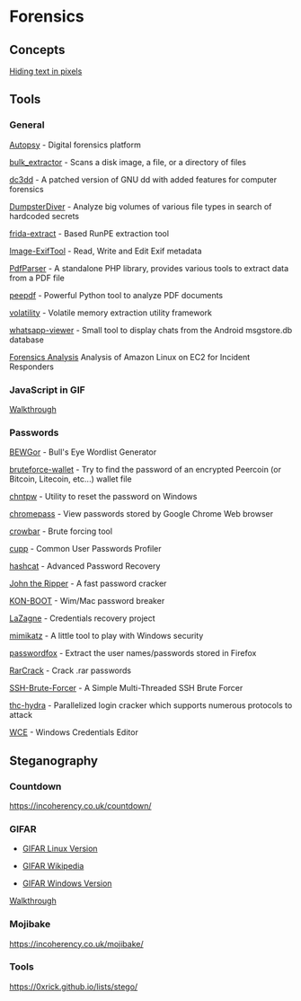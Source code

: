 # Forensics

## Concepts

[Hiding text in pixels](http://www.msarnoff.org/millitext/)

## Tools

### General

[Autopsy](http://www.sleuthkit.org/autopsy/download.php) - Digital forensics platform

[bulk_extractor](https://github.com/simsong/bulk_extractor) - Scans a disk image, a file, or a directory of files

[dc3dd](https://sourceforge.net/projects/dc3dd/) - A patched version of GNU dd with added features for computer forensics

[DumpsterDiver](https://github.com/securing/DumpsterDiver) - Analyze big volumes of various file types in search of hardcoded secrets

[frida-extract](https://github.com/OALabs/frida-extract) - Based RunPE extraction tool

[Image-ExifTool](https://sno.phy.queensu.ca/~phil/exiftool/) - Read, Write and Edit Exif metadata

[PdfParser](https://github.com/smalot/pdfparser) - A standalone PHP library, provides various tools to extract data from a PDF file

[peepdf](https://github.com/jesparza/peepdf) - Powerful Python tool to analyze PDF documents

[volatility](https://github.com/volatilityfoundation/volatility) - Volatile memory extraction utility framework

[whatsapp-viewer](https://github.com/andreas-mausch/whatsapp-viewer) - Small tool to display chats from the Android msgstore.db database

[Forensics Analysis](https://forensicate.cloud/ws1/) Analysis of Amazon Linux on EC2 for Incident Responders

### JavaScript in GIF

[Walkthrough](https://quadhead.de/storing-javascript-code-in-gif-images/)

### Passwords

[BEWGor](https://github.com/berzerk0/BEWGor) - Bull's Eye Wordlist Generator

[bruteforce-wallet](https://github.com/glv2/bruteforce-wallet) - Try to find the password of an encrypted Peercoin (or Bitcoin, Litecoin, etc...) wallet file

[chntpw](http://pogostick.net/~pnh/ntpasswd/) - Utility to reset the password on Windows

[chromepass](https://www.nirsoft.net/utils/chromepass.html) - View passwords stored by Google Chrome Web browser

[crowbar](https://github.com/galkan/crowbar) - Brute forcing tool

[cupp](https://github.com/Mebus/cupp) - Common User Passwords Profiler

[hashcat](https://hashcat.net/hashcat/) - Advanced Password Recovery

[John the Ripper](https://www.openwall.com/john/) - A fast password cracker

[KON-BOOT](https://www.piotrbania.com/all/kon-boot/) - Wim/Mac password breaker

[LaZagne](https://github.com/AlessandroZ/LaZagne) - Credentials recovery project

[mimikatz](https://github.com/gentilkiwi/mimikatz) - A little tool to play with Windows security

[passwordfox](https://www.nirsoft.net/utils/passwordfox.html) - Extract the user names/passwords stored in Firefox

[RarCrack](http://rarcrack.sourceforge.net) - Crack .rar passwords

[SSH-Brute-Forcer](https://github.com/R4stl1n/SSH-Brute-Forcer) - A Simple Multi-Threaded SSH Brute Forcer

[thc-hydra](https://github.com/vanhauser-thc/thc-hydra) - Parallelized login cracker which supports numerous protocols to attack

[WCE](https://www.ampliasecurity.com/research/windows-credentials-editor/) - Windows Credentials Editor

## Steganography

### Countdown

https://incoherency.co.uk/countdown/

### GIFAR

- [GIFAR Linux Version](https://www.howtogeek.com/270668/how-to-hide-a-file-or-folder-in-an-image-in-linux/)

- [GIFAR Wikipedia](https://en.wikipedia.org/wiki/Gifar)

- [GIFAR Windows Version](https://www.howtogeek.com/119365/how-to-hide-zip-files-inside-a-picture-without-any-extra-software/)

[Walkthrough](https://quadhead.de/storing-javascript-code-in-gif-images/)

### Mojibake

https://incoherency.co.uk/mojibake/

### Tools

https://0xrick.github.io/lists/stego/

